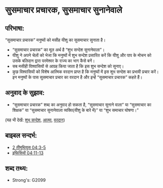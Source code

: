 # सुसमाचार प्रचारक, सुसमाचार सुनानेवाले #

## परिभाषा: ##

“सुसमाचार प्रचारक” मनुष्यों को मसीह यीशु का सुसमाचार सुनाता है।

* “सुसमाचार प्रचारक” का मूल अर्थ है “शुभ सन्देश सुनानेवाला”।
* यीशु ने अपने चेलों को भेजा कि मनुष्यों में शुभ सन्देश प्रसारित करें कि यीशु और पाप के मोचन को उसके बलिदान द्वारा परमेश्वर के राज्य का भाग कैसे बनें।
* सब मसीही विश्वासियों से आग्रह किया जाता है कि इस शुभ सन्देश को सुनाए।  
* कुछ विश्वासियों को विशेष आत्मिक वरदान प्राप्त है कि मनुष्यों में इस शुभ सन्देश का प्रभावी प्रचार करें। इन मनुष्यों के पास सुसमाचार प्रचार का वरदान है और इन्हें “सुसमाचार प्रचारक” कहते हैं।

## अनुवाद के सुझाव: ##

* “सुसमाचार प्रचारक” शब्द का अनुवाद हो सकता है, “सुसमाचार सुनाने वाला” या “सुसमाचार का शिक्षक” या “सुसमाचार सुनानेवाला व्यक्ति(यीशु के बारे में)” या “शुभ समाचार घोषणा।”

(यह भी देखें: [शुभ सन्देश](../kt/goodnews.md), [आत्मा](../kt/spirit.md), [वरदान](../kt/gift.md))

## बाइबल सन्दर्भ: ##

* [2 तीमुथियुस 04:3-5](rc://hi/tn/help/2ti/04/03)
* [इफिसियों 04:11-13](rc://hi/tn/help/eph/04/11)


## शब्द तथ्य: ##

* Strong's: G2099
